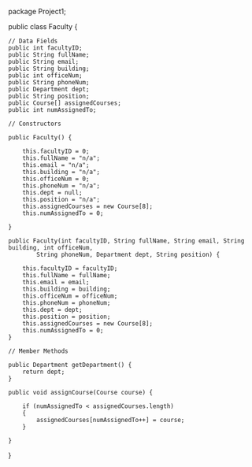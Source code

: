 
package Project1;


public class Faculty {
    
    // Data Fields
    public int facultyID;
    public String fullName;
    public String email;
    public String building;
    public int officeNum;
    public String phoneNum;
    public Department dept;
    public String position;
    public Course[] assignedCourses;
    public int numAssignedTo;
    
    // Constructors
    
    public Faculty() {
        
        this.facultyID = 0;
        this.fullName = "n/a";
        this.email = "n/a";
        this.building = "n/a";
        this.officeNum = 0;
        this.phoneNum = "n/a";
        this.dept = null;
        this.position = "n/a";
        this.assignedCourses = new Course[8];
        this.numAssignedTo = 0;
        
    }
    
    public Faculty(int facultyID, String fullName, String email, String building, int officeNum,
            String phoneNum, Department dept, String position) {
        
        this.facultyID = facultyID;
        this.fullName = fullName;
        this.email = email;
        this.building = building; 
        this.officeNum = officeNum;
        this.phoneNum = phoneNum;
        this.dept = dept;
        this.position = position;
        this.assignedCourses = new Course[8];
        this.numAssignedTo = 0;
    }
    
    // Member Methods
    
    public Department getDepartment() {
        return dept;
    }
    
    public void assignCourse(Course course) {
        
        if (numAssignedTo < assignedCourses.length)
        {
            assignedCourses[numAssignedTo++] = course;
        }
        
    }
    
    
    
    
}
